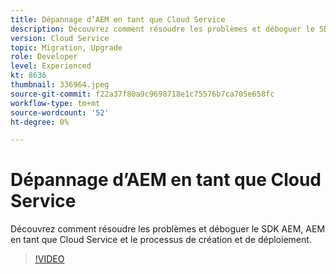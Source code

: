 ```yaml
---
title: Dépannage d’AEM en tant que Cloud Service
description: Découvrez comment résoudre les problèmes et déboguer le SDK AEM, AEM en tant que Cloud Service et le processus de création et de déploiement.
version: Cloud Service
topic: Migration, Upgrade
role: Developer
level: Experienced
kt: 8636
thumbnail: 336964.jpeg
source-git-commit: f22a37f80a9c9698718e1c75576b7ca705e658fc
workflow-type: tm+mt
source-wordcount: '52'
ht-degree: 0%

---
```



# Dépannage d’AEM en tant que Cloud Service

Découvrez comment résoudre les problèmes et déboguer le SDK AEM, AEM en tant que Cloud Service et le processus de création et de déploiement.

>[!VIDEO](https://video.tv.adobe.com/v/336964/?quality=12&learn=on)
